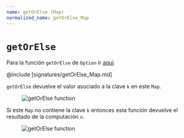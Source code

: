 ```yaml
---
name: getOrElse (Map)
normalized_name: getOrElse_Map
---
```


# `getOrElse`

Para la función `getOrElse` de `Option` ir [aquí](./getOrElse_(Option)).

@include [signatures/getOrElse_Map.md]

`getOrElse` devuelve el valor asociado a la clave `k` en este `Map`.

<figure class="diagram">
  <img src="../images/getOrElse_Map.svg" alt="getOrElse function">
  <!-- <figcaption class="diagram-desc"></figcaption> -->
</figure>

Si este `Map` no contiene la clave `k` entonces esta función devuelve el resultado de la computación `v`.

<figure class="diagram">
  <img src="../images/getOrElse_Map.2.svg" alt="getOrElse function">
  <!-- <figcaption class="diagram-desc"></figcaption> -->
</figure>


